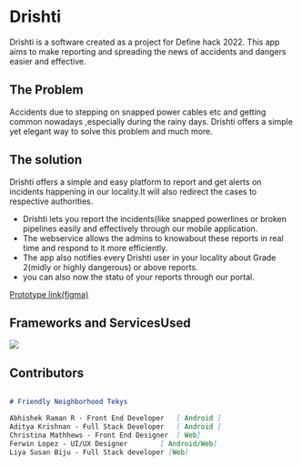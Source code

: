 # Drishti

Drishti is a software created as a project for Define hack 2022.
This app aims to make reporting and spreading the news of accidents and dangers easier and effective. 

## The Problem
   Accidents due to stepping on snapped power cables etc and getting common nowadays ,especially during the rainy days. Drishti offers a simple yet elegant way to solve this problem and much more.
   
  

## The solution
  Drishti offers a simple and easy platform to report and get alerts on incidents happening in our locality.It will also redirect the cases to respective authorities.
  
  - Drishti lets you report the incidents(like snapped powerlines or broken pipelines easily and effectively through our mobile application.
  - The webservice allows the admins to knowabout these reports in real time and respond to it more efficiently.
  - The app also notifies every Drishti user in your locality about Grade 2(midly or highly dangerous) or above reports.
  - you can also now the statu of your reports through our portal.

[Prototype link(figma)](https://www.figma.com/proto/iY2avWglgTX1P9ePy54zIr/App?node-id=87%3A97&scaling=min-zoom&page-id=24%3A330&starting-point-node-id=99%3A137)
  
## Frameworks and ServicesUsed
[![](https://skillicons.dev/icons?i=flutter,androidstudio,bootstrap,figma,heroku,js,mongodb,react)](https://skillicons.dev)


## Contributors

```markdown   

# Friendly Neighborhood Tekys

Abhishek Raman R - Front End Developer   [ Android ]
Aditya Krishnan - Full Stack Developer   [ Android ]
Christina Mathhews - Front End Designer  [ Web]
Ferwin Lopez - UI/UX Designer        [ Android/Web]
Liya Susan Biju - Full Stack developer [Web]

```
 

